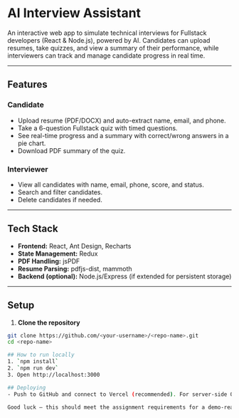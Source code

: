 # AI Interview Assistant

An interactive web app to simulate technical interviews for Fullstack developers (React & Node.js), powered by AI. Candidates can upload resumes, take quizzes, and view a summary of their performance, while interviewers can track and manage candidate progress in real time.

---

## Features

### Candidate
- Upload resume (PDF/DOCX) and auto-extract name, email, and phone.
- Take a 6-question Fullstack quiz with timed questions.
- See real-time progress and a summary with correct/wrong answers in a pie chart.
- Download PDF summary of the quiz.

### Interviewer
- View all candidates with name, email, phone, score, and status.
- Search and filter candidates.
- Delete candidates if needed.

---

## Tech Stack
- **Frontend:** React, Ant Design, Recharts
- **State Management:** Redux
- **PDF Handling:** jsPDF
- **Resume Parsing:** pdfjs-dist, mammoth
- **Backend (optional):** Node.js/Express (if extended for persistent storage)

---

## Setup

1. **Clone the repository**
```bash
git clone https://github.com/<your-username>/<repo-name>.git
cd <repo-name>

## How to run locally
1. `npm install`
2. `npm run dev`
3. Open http://localhost:3000

## Deploying
- Push to GitHub and connect to Vercel (recommended). For server-side OpenAI usage, deploy `api/openai.example.js` as a serverless function and set `OPENAI_API_KEY` in environment variables.

Good luck — this should meet the assignment requirements for a demo-ready submission.
